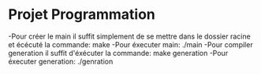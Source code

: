 # Projet Programmation
-Pour créer le main il suffit simplement de se mettre dans le dossier racine et écécuté la commande:
make
-Pour éxecuter main:
./main
-Pour compiler generation il suffit d'éxécuter la commande:
make generation
-Pour éxecuter generation:
./genration <nombre de points> <nombre de classe> <nom du fichier>